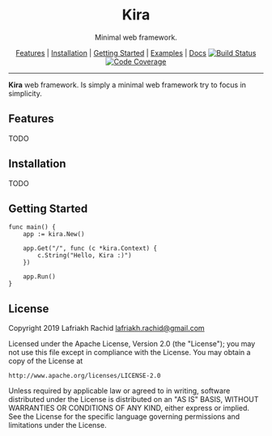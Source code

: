 <p align="center">
  <h1 align="center">Kira</h1>
  <p align="center">Minimal web framework.</p>
</p>

<p align="center">
  <a href="#features">Features</a> |
  <a href="#installation">Installation</a> |
  <a href="#getting-started">Getting Started</a> |
  <a href="#examples">Examples</a> |
  <a href="#docs">Docs</a>
  <a href="https://travis-ci.com/go-kira/kira"><img src="https://api.travis-ci.com/go-kira/kira.svg?branch=master" alt="Build Status"></a>
  <a href="https://codecov.io/gh/go-kira/kira"><img src="https://codecov.io/gh/go-kira/kira/branch/master/graph/badge.svg" alt="Code Coverage"/></a>
</p>

---

**Kira** web framework. Is simply a minimal web framework try to focus in simplicity.

## Features

TODO

## Installation

TODO

## Getting Started

    func main() {
        app := kira.New()

        app.Get("/", func (c *kira.Context) {
            c.String("Hello, Kira :)")
        })

        app.Run()
    }

## License

Copyright 2019 Lafriakh Rachid <lafriakh.rachid@gmail.com>

Licensed under the Apache License, Version 2.0 (the "License");
you may not use this file except in compliance with the License.
You may obtain a copy of the License at

    http://www.apache.org/licenses/LICENSE-2.0

Unless required by applicable law or agreed to in writing, software
distributed under the License is distributed on an "AS IS" BASIS,
WITHOUT WARRANTIES OR CONDITIONS OF ANY KIND, either express or implied.
See the License for the specific language governing permissions and
limitations under the License.
